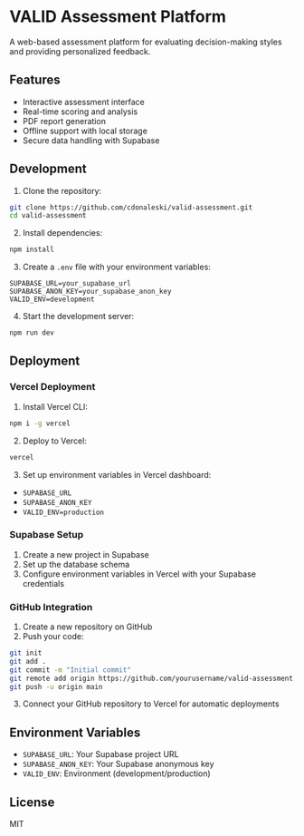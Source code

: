 # VALID Assessment Platform

A web-based assessment platform for evaluating decision-making styles and providing personalized feedback.

## Features

- Interactive assessment interface
- Real-time scoring and analysis
- PDF report generation
- Offline support with local storage
- Secure data handling with Supabase

## Development

1. Clone the repository:
```bash
git clone https://github.com/cdonaleski/valid-assessment.git
cd valid-assessment
```

2. Install dependencies:
```bash
npm install
```

3. Create a `.env` file with your environment variables:
```env
SUPABASE_URL=your_supabase_url
SUPABASE_ANON_KEY=your_supabase_anon_key
VALID_ENV=development
```

4. Start the development server:
```bash
npm run dev
```

## Deployment

### Vercel Deployment

1. Install Vercel CLI:
```bash
npm i -g vercel
```

2. Deploy to Vercel:
```bash
vercel
```

3. Set up environment variables in Vercel dashboard:
- `SUPABASE_URL`
- `SUPABASE_ANON_KEY`
- `VALID_ENV=production`

### Supabase Setup

1. Create a new project in Supabase
2. Set up the database schema
3. Configure environment variables in Vercel with your Supabase credentials

### GitHub Integration

1. Create a new repository on GitHub
2. Push your code:
```bash
git init
git add .
git commit -m "Initial commit"
git remote add origin https://github.com/yourusername/valid-assessment.git
git push -u origin main
```

3. Connect your GitHub repository to Vercel for automatic deployments

## Environment Variables

- `SUPABASE_URL`: Your Supabase project URL
- `SUPABASE_ANON_KEY`: Your Supabase anonymous key
- `VALID_ENV`: Environment (development/production)

## License

MIT
